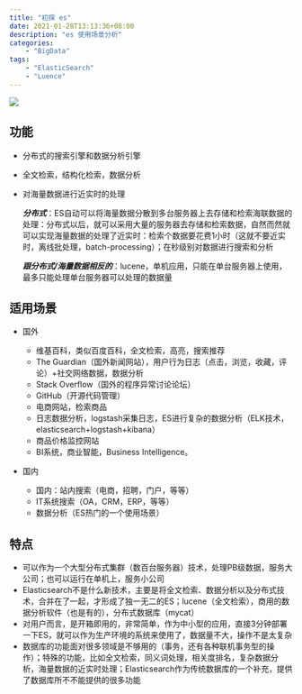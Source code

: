 ```yaml
---
title: "初探 es"
date: 2021-01-28T13:13:36+08:00
description: "es 使用场景分析"
categories:
    - "BigData"
tags:
    - "ElasticSearch"
    - "Luence"
---
```



![](https://gitee.com/luanruisong/blog_img/raw/master//20210129122351.png)
## 功能

 * 分布式的搜索引擎和数据分析引擎
 * 全文检索，结构化检索，数据分析
 * 对海量数据进行近实时的处理

    ***分布式***：ES自动可以将海量数据分散到多台服务器上去存储和检索海联数据的处理：分布式以后，就可以采用大量的服务器去存储和检索数据，自然而然就可以实现海量数据的处理了近实时：检索个数据要花费1小时（这就不要近实时，离线批处理，batch-processing）；在秒级别对数据进行搜索和分析

 
    ***跟分布式/海量数据相反的***：lucene，单机应用，只能在单台服务器上使用，最多只能处理单台服务器可以处理的数据量

## 适用场景

 - 国外

    * 维基百科，类似百度百科，全文检索，高亮，搜索推荐
    * The Guardian（国外新闻网站），用户行为日志（点击，浏览，收藏，评论）+社交网络数据，数据分析
    * Stack Overflow（国外的程序异常讨论论坛）
    * GitHub（开源代码管理）
    * 电商网站，检索商品
    * 日志数据分析，logstash采集日志，ES进行复杂的数据分析（ELK技术，elasticsearch+logstash+kibana）
    * 商品价格监控网站
    * BI系统，商业智能，Business Intelligence。

 - 国内

    * 国内：站内搜索（电商，招聘，门户，等等）
    * IT系统搜索（OA，CRM，ERP，等等）
    * 数据分析（ES热门的一个使用场景）

## 特点

 * 可以作为一个大型分布式集群（数百台服务器）技术，处理PB级数据，服务大公司；也可以运行在单机上，服务小公司
 * Elasticsearch不是什么新技术，主要是将全文检索、数据分析以及分布式技术，合并在了一起，才形成了独一无二的ES；lucene（全文检索），商用的数据分析软件（也是有的），分布式数据库（mycat）
 * 对用户而言，是开箱即用的，非常简单，作为中小型的应用，直接3分钟部署一下ES，就可以作为生产环境的系统来使用了，数据量不大，操作不是太复杂
 * 数据库的功能面对很多领域是不够用的（事务，还有各种联机事务型的操作）；特殊的功能，比如全文检索，同义词处理，相关度排名，复杂数据分析，海量数据的近实时处理；Elasticsearch作为传统数据库的一个补充，提供了数据库所不不能提供的很多功能